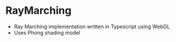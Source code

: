 # RayMarching

- Ray Marching implementation written in Typescript using WebGL
- Uses Phong shading model
